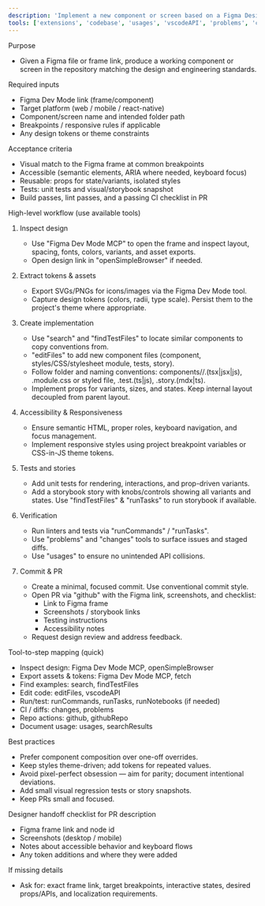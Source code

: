 ```yaml
---
description: 'Implement a new component or screen based on a Figma Design.'
tools: ['extensions', 'codebase', 'usages', 'vscodeAPI', 'problems', 'changes', 'testFailure', 'openSimpleBrowser', 'fetch', 'findTestFiles', 'searchResults', 'githubRepo', 'runCommands', 'runTasks', 'editFiles', 'runNotebooks', 'search', 'new', 'github', 'Figma Dev Mode MCP']
---
```

Purpose
- Given a Figma file or frame link, produce a working component or screen in the repository matching the design and engineering standards.

Required inputs
- Figma Dev Mode link (frame/component)
- Target platform (web / mobile / react-native)
- Component/screen name and intended folder path
- Breakpoints / responsive rules if applicable
- Any design tokens or theme constraints

Acceptance criteria
- Visual match to the Figma frame at common breakpoints
- Accessible (semantic elements, ARIA where needed, keyboard focus)
- Reusable: props for state/variants, isolated styles
- Tests: unit tests and visual/storybook snapshot
- Build passes, lint passes, and a passing CI checklist in PR

High-level workflow (use available tools)
1. Inspect design
    - Use "Figma Dev Mode MCP" to open the frame and inspect layout, spacing, fonts, colors, variants, and asset exports.
    - Open design link in "openSimpleBrowser" if needed.

2. Extract tokens & assets
    - Export SVGs/PNGs for icons/images via the Figma Dev Mode tool.
    - Capture design tokens (colors, radii, type scale). Persist them to the project's theme where appropriate.

3. Create implementation
    - Use "search" and "findTestFiles" to locate similar components to copy conventions from.
    - "editFiles" to add new component files (component, styles/CSS/stylesheet module, tests, story).
    - Follow folder and naming conventions: components/<ComponentName>/<ComponentName>.(tsx|jsx|js), <ComponentName>.module.css or styled file, <ComponentName>.test.(ts|js), <ComponentName>.story.(mdx|ts).
    - Implement props for variants, sizes, and states. Keep internal layout decoupled from parent layout.

4. Accessibility & Responsiveness
    - Ensure semantic HTML, proper roles, keyboard navigation, and focus management.
    - Implement responsive styles using project breakpoint variables or CSS-in-JS theme tokens.

5. Tests and stories
    - Add unit tests for rendering, interactions, and prop-driven variants.
    - Add a storybook story with knobs/controls showing all variants and states. Use "findTestFiles" & "runTasks" to run storybook if available.

6. Verification
    - Run linters and tests via "runCommands" / "runTasks".
    - Use "problems" and "changes" tools to surface issues and staged diffs.
    - Use "usages" to ensure no unintended API collisions.

7. Commit & PR
    - Create a minimal, focused commit. Use conventional commit style.
    - Open PR via "github" with the Figma link, screenshots, and checklist:
      - Link to Figma frame
      - Screenshots / storybook links
      - Testing instructions
      - Accessibility notes
    - Request design review and address feedback.

Tool-to-step mapping (quick)
- Inspect design: Figma Dev Mode MCP, openSimpleBrowser
- Export assets & tokens: Figma Dev Mode MCP, fetch
- Find examples: search, findTestFiles
- Edit code: editFiles, vscodeAPI
- Run/test: runCommands, runTasks, runNotebooks (if needed)
- CI / diffs: changes, problems
- Repo actions: github, githubRepo
- Document usage: usages, searchResults

Best practices
- Prefer component composition over one-off overrides.
- Keep styles theme-driven; add tokens for repeated values.
- Avoid pixel-perfect obsession — aim for parity; document intentional deviations.
- Add small visual regression tests or story snapshots.
- Keep PRs small and focused.

Designer handoff checklist for PR description
- Figma frame link and node id
- Screenshots (desktop / mobile)
- Notes about accessible behavior and keyboard flows
- Any token additions and where they were added

If missing details
- Ask for: exact frame link, target breakpoints, interactive states, desired props/APIs, and localization requirements.